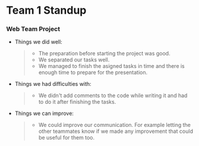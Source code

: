 # **Team 1 Standup**

### Web Team Project

- Things we did well:

  > - The preparation before starting the project was good.
  > - We separated our tasks well.
  > - We managed to finish the asigned tasks in time and there is enough time to prepare for the presentation.

* Things we had difficulties with:

  > - We didn't add comments to the code while writing it and had to do it after finishing the tasks.

* Things we can improve:

  > - We could improve our communication. For example letting the other teammates know if we made any improvement that could be useful for them too.
